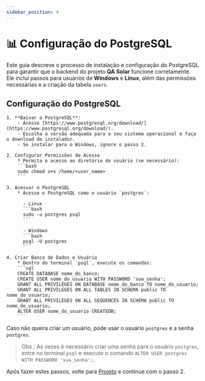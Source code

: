 ```yaml
---
sidebar_position: 4
---
```


# 📊 Configuração do PostgreSQL

Este guia descreve o processo de instalação e configuração do PostgreSQL para garantir que o backend do projeto **QA Solar** funcione corretamente. Ele inclui passos para usuários de **Windows** e **Linux**, além das permissões necessárias e a criação da tabela `users`.

## Configuração do PostgreSQL

    1. **Baixar o PostgreSQL**:
        - Acesse [https://www.postgresql.org/download/](https://www.postgresql.org/download/).
        - Escolha a versão adequada para o seu sistema operacional e faça o download do instalador.
        - Se instalar para o Windows, ignore o passo 2.

    2. Configurar Permissões de Acesso
        * Permita o acesso ao diretório do usuário (se necessário):
        ```bash
        sudo chmod o+x /home/<user_name>
        ```

    3. Acessar o PostgreSQL
        * Acesse o PostgreSQL como o usuário `postgres`:
        
          - Linux
          ```bash
          sudo -u postgres psql
          ```

          - Windows
          ```bash
          psql -U postgres
          ```

    4. Criar Banco de Dados e Usuário
        * Dentro do terminal `psql`, execute os comandos:
        ```sql
        CREATE DATABASE nome_do_banco;
        CREATE USER nome_do_usuario WITH PASSWORD 'sua_senha';
        GRANT ALL PRIVILEGES ON DATABASE nome_do_banco TO nome_do_usuario;
        GRANT ALL PRIVILEGES ON ALL TABLES IN SCHEMA public TO nome_do_usuario;
        GRANT ALL PRIVILEGES ON ALL SEQUENCES IN SCHEMA public TO nome_do_usuario;
        ALTER USER nome_do_usuario CREATEDB;
        ```

Caso não queira criar um usuário, pode usar o usuário `postgres` e a senha `postgres`.
> Obs.: As vezes é necessário criar uma senha para o usuário `postgres`, entre no terminal `psql` e execute o comando `ALTER USER postgres WITH PASSWORD 'sua_senha';`.

Após fazer estes passos, volte para [Projeto](./project#2-copie-o-arquivo-envexample-para-env-e-preencha-as-informações) e continue com o passo 2.